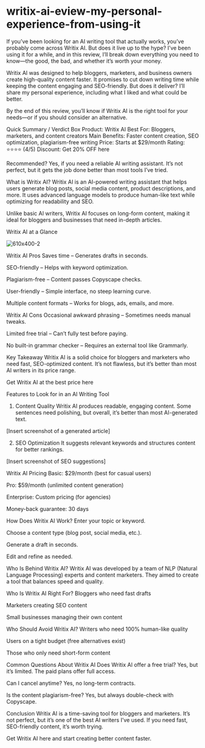 # writix-ai-eview-my-personal-experience-from-using-it

If you’ve been looking for an AI writing tool that actually works, you’ve probably come across Writix AI. But does it live up to the hype? I’ve been using it for a while, and in this review, I’ll break down everything you need to know—the good, the bad, and whether it’s worth your money.

Writix AI was designed to help bloggers, marketers, and business owners create high-quality content faster. It promises to cut down writing time while keeping the content engaging and SEO-friendly. But does it deliver? I’ll share my personal experience, including what I liked and what could be better.

By the end of this review, you’ll know if Writix AI is the right tool for your needs—or if you should consider an alternative.

Quick Summary / Verdict Box
Product: Writix AI
Best For: Bloggers, marketers, and content creators
Main Benefits: Faster content creation, SEO optimization, plagiarism-free writing
Price: Starts at $29/month
Rating: ⭐⭐⭐⭐ (4/5)
Discount: Get 20% OFF here

Recommended? Yes, if you need a reliable AI writing assistant. It’s not perfect, but it gets the job done better than most tools I’ve tried.

What is Writix AI?
Writix AI is an AI-powered writing assistant that helps users generate blog posts, social media content, product descriptions, and more. It uses advanced language models to produce human-like text while optimizing for readability and SEO.

Unlike basic AI writers, Writix AI focuses on long-form content, making it ideal for bloggers and businesses that need in-depth articles.

Writix AI at a Glance

![610x400-2](https://github.com/user-attachments/assets/20ebf586-0fbd-404e-aa40-e423705ecb8e)

Writix AI Pros
Saves time – Generates drafts in seconds.

SEO-friendly – Helps with keyword optimization.

Plagiarism-free – Content passes Copyscape checks.

User-friendly – Simple interface, no steep learning curve.

Multiple content formats – Works for blogs, ads, emails, and more.

Writix AI Cons
Occasional awkward phrasing – Sometimes needs manual tweaks.

Limited free trial – Can’t fully test before paying.

No built-in grammar checker – Requires an external tool like Grammarly.

Key Takeaway
Writix AI is a solid choice for bloggers and marketers who need fast, SEO-optimized content. It’s not flawless, but it’s better than most AI writers in its price range.

Get Writix AI at the best price here

Features to Look for in an AI Writing Tool
1. Content Quality
Writix AI produces readable, engaging content. Some sentences need polishing, but overall, it’s better than most AI-generated text.

[Insert screenshot of a generated article]

2. SEO Optimization
It suggests relevant keywords and structures content for better rankings.

[Insert screenshot of SEO suggestions]

Writix AI Pricing
Basic: $29/month (best for casual users)

Pro: $59/month (unlimited content generation)

Enterprise: Custom pricing (for agencies)

Money-back guarantee: 30 days

How Does Writix AI Work?
Enter your topic or keyword.

Choose a content type (blog post, social media, etc.).

Generate a draft in seconds.

Edit and refine as needed.

Who Is Behind Writix AI?
Writix AI was developed by a team of NLP (Natural Language Processing) experts and content marketers. They aimed to create a tool that balances speed and quality.

Who Is Writix AI Right For?
Bloggers who need fast drafts

Marketers creating SEO content

Small businesses managing their own content

Who Should Avoid Writix AI?
Writers who need 100% human-like quality

Users on a tight budget (free alternatives exist)

Those who only need short-form content

Common Questions About Writix AI
Does Writix AI offer a free trial?
Yes, but it’s limited. The paid plans offer full access.

Can I cancel anytime?
Yes, no long-term contracts.

Is the content plagiarism-free?
Yes, but always double-check with Copyscape.

Conclusion
Writix AI is a time-saving tool for bloggers and marketers. It’s not perfect, but it’s one of the best AI writers I’ve used. If you need fast, SEO-friendly content, it’s worth trying.

Get Writix AI here and start creating better content faster.

